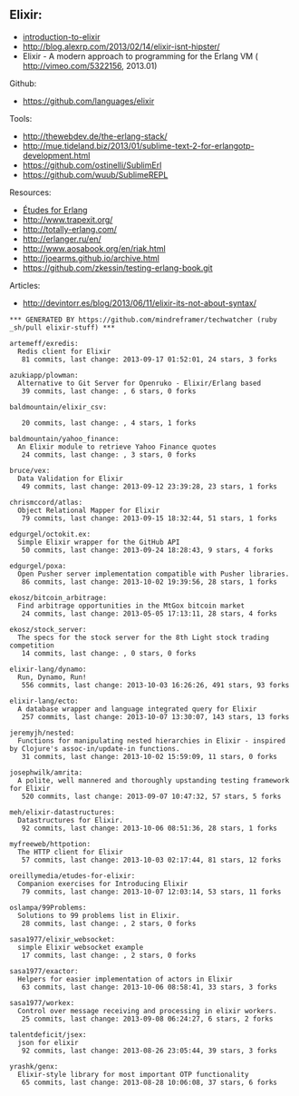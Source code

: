 ## Elixir:
- [introduction-to-elixir](http://alanpeabody.com/presentations/introduction-to-elixir/)
- http://blog.alexrp.com/2013/02/14/elixir-isnt-hipster/
- Elixir - A modern approach to programming for the Erlang VM ( http://vimeo.com/5322156, 2013.01)

Github:
  - https://github.com/languages/elixir


Tools:
  - http://thewebdev.de/the-erlang-stack/
  - http://mue.tideland.biz/2013/01/sublime-text-2-for-erlangotp-development.html
  - https://github.com/ostinelli/SublimErl
  - https://github.com/wuub/SublimeREPL

Resources:
  - [Études for Erlang](http://chimera.labs.oreilly.com/books/1234000000726/index.html)
  - http://www.trapexit.org/
  - http://totally-erlang.com/
  - http://erlanger.ru/en/
  - http://www.aosabook.org/en/riak.html
  - http://joearms.github.io/archive.html
  - https://github.com/zkessin/testing-erlang-book.git


Articles:
  - http://devintorr.es/blog/2013/06/11/elixir-its-not-about-syntax/

<!-- PROJECTS_LIST_START -->
    *** GENERATED BY https://github.com/mindreframer/techwatcher (ruby _sh/pull elixir-stuff) *** 

    artemeff/exredis:
      Redis client for Elixir
       81 commits, last change: 2013-09-17 01:52:01, 24 stars, 3 forks

    azukiapp/plowman:
      Alternative to Git Server for Openruko - Elixir/Erlang based
       39 commits, last change: , 6 stars, 0 forks

    baldmountain/elixir_csv:

       20 commits, last change: , 4 stars, 1 forks

    baldmountain/yahoo_finance:
      An Elixir module to retrieve Yahoo Finance quotes
       24 commits, last change: , 3 stars, 0 forks

    bruce/vex:
      Data Validation for Elixir
       49 commits, last change: 2013-09-12 23:39:28, 23 stars, 1 forks

    chrismccord/atlas:
      Object Relational Mapper for Elixir
       79 commits, last change: 2013-09-15 18:32:44, 51 stars, 1 forks

    edgurgel/octokit.ex:
      Simple Elixir wrapper for the GitHub API
       50 commits, last change: 2013-09-24 18:28:43, 9 stars, 4 forks

    edgurgel/poxa:
      Open Pusher server implementation compatible with Pusher libraries.
       86 commits, last change: 2013-10-02 19:39:56, 28 stars, 1 forks

    ekosz/bitcoin_arbitrage:
      Find arbitrage opportunities in the MtGox bitcoin market
       24 commits, last change: 2013-05-05 17:13:11, 28 stars, 4 forks

    ekosz/stock_server:
      The specs for the stock server for the 8th Light stock trading competition
       14 commits, last change: , 0 stars, 0 forks

    elixir-lang/dynamo:
      Run, Dynamo, Run!
       556 commits, last change: 2013-10-03 16:26:26, 491 stars, 93 forks

    elixir-lang/ecto:
      A database wrapper and language integrated query for Elixir
       257 commits, last change: 2013-10-07 13:30:07, 143 stars, 13 forks

    jeremyjh/nested:
      Functions for manipulating nested hierarchies in Elixir - inspired by Clojure's assoc-in/update-in functions.
       31 commits, last change: 2013-10-02 15:59:09, 11 stars, 0 forks

    josephwilk/amrita:
      A polite, well mannered and thoroughly upstanding testing framework for Elixir
       520 commits, last change: 2013-09-07 10:47:32, 57 stars, 5 forks

    meh/elixir-datastructures:
      Datastructures for Elixir.
       92 commits, last change: 2013-10-06 08:51:36, 28 stars, 1 forks

    myfreeweb/httpotion:
      The HTTP client for Elixir
       57 commits, last change: 2013-10-03 02:17:44, 81 stars, 12 forks

    oreillymedia/etudes-for-elixir:
      Companion exercises for Introducing Elixir
       79 commits, last change: 2013-10-07 12:03:14, 53 stars, 11 forks

    oslampa/99Problems:
      Solutions to 99 problems list in Elixir.
       28 commits, last change: , 2 stars, 0 forks

    sasa1977/elixir_websocket:
      simple Elixir websocket example
       17 commits, last change: , 2 stars, 0 forks

    sasa1977/exactor:
      Helpers for easier implementation of actors in Elixir
       63 commits, last change: 2013-10-06 08:58:41, 33 stars, 3 forks

    sasa1977/workex:
      Control over message receiving and processing in elixir workers.
       25 commits, last change: 2013-09-08 06:24:27, 6 stars, 2 forks

    talentdeficit/jsex:
      json for elixir
       92 commits, last change: 2013-08-26 23:05:44, 39 stars, 3 forks

    yrashk/genx:
      Elixir-style library for most important OTP functionality
       65 commits, last change: 2013-08-28 10:06:08, 37 stars, 6 forks
<!-- PROJECTS_LIST_END -->

